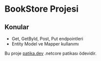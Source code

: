 # BookStore Projesi

## Konular
- Get, GetById, Post, Put endpointleri
- Entity Model ve Mapper kullanımı

Bu proje [patika.dev](www.patika.dev) .netcore patikası ödevidir.